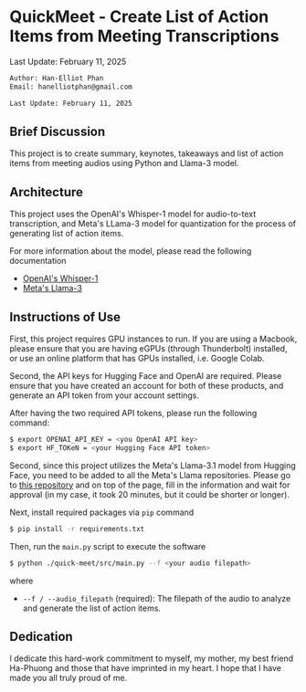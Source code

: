 # QuickMeet - Create List of Action Items from Meeting Transcriptions

Last Update: February 11, 2025

```bash
Author: Han-Elliot Phan
Email: hanelliotphan@gmail.com

Last Update: February 11, 2025
```

## Brief Discussion
This project is to create summary, keynotes, takeaways and list of action items 
from meeting audios using Python and Llama-3 model.

## Architecture
This project uses the OpenAI's Whisper-1 model for audio-to-text transcription, 
and Meta's LLama-3 model for quantization for the process of generating list of 
action items.

For more information about the model, please read the following documentation
- [OpenAI's Whisper-1](https://platform.openai.com/docs/guides/speech-to-text)
- [Meta's Llama-3](https://huggingface.co/meta-llama/Llama-3.1-8B-Instruct)

## Instructions of Use

First, this project requires GPU instances to run. If you are using a Macbook, 
please ensure that you are having eGPUs (through Thunderbolt) installed, or use 
an online platform that has GPUs installed, i.e. Google Colab.

Second, the API keys for Hugging Face and OpenAI are required. Please ensure that 
you have created an account for both of these products, and generate an API 
token from your account settings.

After having the two required API tokens, please run the following command:
```bash
$ export OPENAI_API_KEY = <you OpenAI API key>
$ export HF_TOKeN = <your Hugging Face API token>
```

Second, since this project utilizes the Meta's Llama-3.1 model from Hugging Face, 
you need to be added to all the Meta's Llama repositories. Please go to 
[this repository](https://huggingface.co/meta-llama/Llama-3.1-8B-Instruct) and 
on top of the page, fill in the information and wait for approval (in my case, 
it took 20 minutes, but it could be shorter or longer).

Next, install required packages via `pip` command
```bash
$ pip install -r requirements.txt
```

Then, run the `main.py` script to execute the software
```bash
$ python ./quick-meet/src/main.py --f <your audio filepath>
```

where
- `--f / --audio_filepath` (required): The filepath of the audio to analyze and generate the list of action items.

## Dedication
I dedicate this hard-work commitment to myself, my mother, my best friend Ha-Phuong and those that have imprinted in my heart. I hope that I have made you all truly proud of me.
